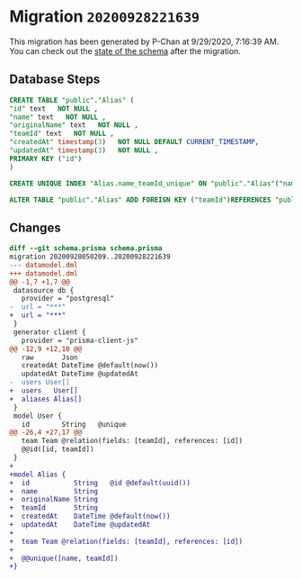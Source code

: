 # Migration `20200928221639`

This migration has been generated by P-Chan at 9/29/2020, 7:16:39 AM.
You can check out the [state of the schema](./schema.prisma) after the migration.

## Database Steps

```sql
CREATE TABLE "public"."Alias" (
"id" text   NOT NULL ,
"name" text   NOT NULL ,
"originalName" text   NOT NULL ,
"teamId" text   NOT NULL ,
"createdAt" timestamp(3)   NOT NULL DEFAULT CURRENT_TIMESTAMP,
"updatedAt" timestamp(3)   NOT NULL ,
PRIMARY KEY ("id")
)

CREATE UNIQUE INDEX "Alias.name_teamId_unique" ON "public"."Alias"("name", "teamId")

ALTER TABLE "public"."Alias" ADD FOREIGN KEY ("teamId")REFERENCES "public"."Team"("id") ON DELETE CASCADE ON UPDATE CASCADE
```

## Changes

```diff
diff --git schema.prisma schema.prisma
migration 20200928050209..20200928221639
--- datamodel.dml
+++ datamodel.dml
@@ -1,7 +1,7 @@
 datasource db {
   provider = "postgresql"
-  url = "***"
+  url = "***"
 }
 generator client {
   provider = "prisma-client-js"
@@ -12,9 +12,10 @@
   raw       Json
   createdAt DateTime @default(now())
   updatedAt DateTime @updatedAt
-  users User[]
+  users   User[]
+  aliases Alias[]
 }
 model User {
   id        String   @unique
@@ -26,4 +27,17 @@
   team Team @relation(fields: [teamId], references: [id])
   @@id([id, teamId])
 }
+
+model Alias {
+  id           String   @id @default(uuid())
+  name         String
+  originalName String
+  teamId       String
+  createdAt    DateTime @default(now())
+  updatedAt    DateTime @updatedAt
+
+  team Team @relation(fields: [teamId], references: [id])
+
+  @@unique([name, teamId])
+}
```


